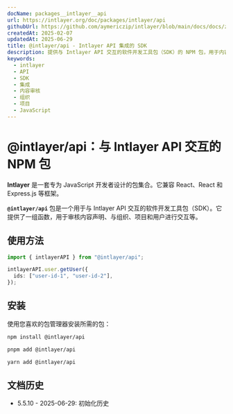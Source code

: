 ```yaml
---
docName: packages__intlayer__api
url: https://intlayer.org/doc/packages/intlayer/api
githubUrl: https://github.com/aymericzip/intlayer/blob/main/docs/docs/zh/packages/@intlayer/api/index.md
createdAt: 2025-02-07
updatedAt: 2025-06-29
title: @intlayer/api - Intlayer API 集成的 SDK
description: 提供与 Intlayer API 交互的软件开发工具包（SDK）的 NPM 包，用于内容审核、组织、项目和用户管理。
keywords:
  - intlayer
  - API
  - SDK
  - 集成
  - 内容审核
  - 组织
  - 项目
  - JavaScript
---
```


# @intlayer/api：与 Intlayer API 交互的 NPM 包

**Intlayer** 是一套专为 JavaScript 开发者设计的包集合。它兼容 React、React 和 Express.js 等框架。

**`@intlayer/api`** 包是一个用于与 Intlayer API 交互的软件开发工具包（SDK）。它提供了一组函数，用于审核内容声明、与组织、项目和用户进行交互等。

## 使用方法

```ts
import { intlayerAPI } from "@intlayer/api";

intlayerAPI.user.getUser({
  ids: ["user-id-1", "user-id-2"],
});
```

## 安装

使用您喜欢的包管理器安装所需的包：

```bash packageManager="npm"
npm install @intlayer/api
```

```bash packageManager="pnpm"
pnpm add @intlayer/api
```

```bash packageManager="yarn"
yarn add @intlayer/api
```

## 文档历史

- 5.5.10 - 2025-06-29: 初始化历史
